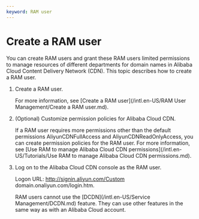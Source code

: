 ```yaml
---
keyword: RAM user
---
```


# Create a RAM user

You can create RAM users and grant these RAM users limited permissions to manage resources of different departments for domain names in Alibaba Cloud Content Delivery Network \(CDN\). This topic describes how to create a RAM user.

1.  Create a RAM user.

    For more information, see [Create a RAM user](/intl.en-US/RAM User Management/Create a RAM user.md).

2.  \(Optional\) Customize permission policies for Alibaba Cloud CDN.

    If a RAM user requires more permissions other than the default permissions AliyunCDNFullAccess and AliyunCDNReadOnlyAccess, you can create permission policies for the RAM user. For more information, see [Use RAM to manage Alibaba Cloud CDN permissions](/intl.en-US/Tutorials/Use RAM to manage Alibaba Cloud CDN permissions.md).

3.  Log on to the Alibaba Cloud CDN console as the RAM user.

    Logon URL: http://signin.aliyun.com/Custom domain.onaliyun.com/login.htm.

    RAM users cannot use the [DCDN](/intl.en-US/Service Management/DCDN.md) feature. They can use other features in the same way as with an Alibaba Cloud account.


